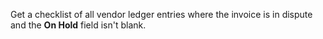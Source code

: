 Get a checklist of all vendor ledger entries where the invoice is in dispute and the **On Hold** field isn't blank.